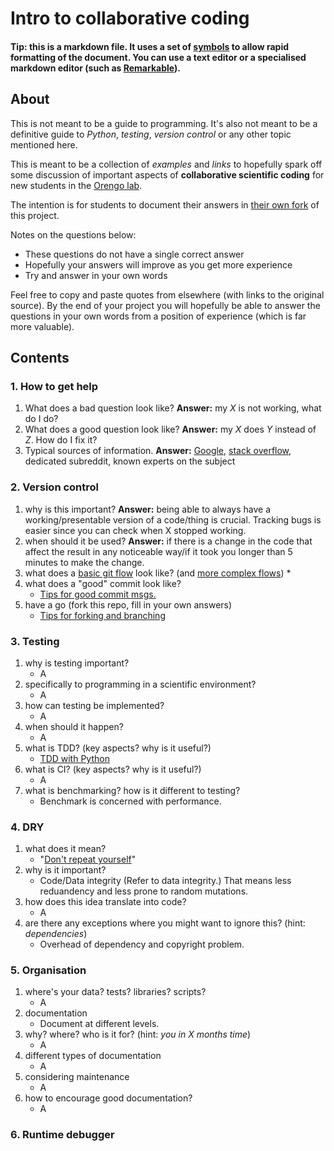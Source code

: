 # Intro to collaborative coding

#### Tip: this is a markdown file. It uses a set of [symbols](https://github.com/adam-p/markdown-here/wiki/Markdown-Cheatsheet) to allow rapid formatting of the document. You can use a text editor or a specialised markdown editor (such as [Remarkable](https://remarkableapp.github.io/)).

## About

This is not meant to be a guide to programming. It's also not meant to be a definitive guide to *Python*, *testing*, *version control* or any other topic mentioned here.

This is meant to be a collection of *examples* and *links* to hopefully spark off some discussion of important aspects of **collaborative scientific coding** for new students in the [Orengo lab](www.orengogroup.info).

The intention is for students to document their answers in [their own fork](https://help.github.com/articles/fork-a-repo/) of this project.

Notes on the questions below:

 * These questions do not have a single correct answer
 * Hopefully your answers will improve as you get more experience
 * Try and answer in your own words

Feel free to copy and paste quotes from elsewhere (with links to the original source). By the end of your project you will hopefully be able to answer the questions in your own words from a position of experience (which is far more valuable).

## Contents

### 1. How to get help

 1. What does a bad question look like?
    **Answer:** my _X_ is not working, what do I do?
 1. What does a good question look like?
    **Answer:** my _X_ does _Y_ instead of _Z_. How do I fix it?
 1. Typical sources of information. 
 **Answer:** [Google](https://www.google.co.uk/?gws_rd=ssl), [stack overflow](https://stackoverflow.com/), dedicated subreddit, known experts on the subject
 
### 2. Version control

 1. why is this important?
 **Answer:** being able to always have a working/presentable version of a code/thing is crucial. Tracking bugs is easier since you can check when X stopped working.
 1. when should it be used?
 **Answer:** if there is a change in the code that affect the result in any noticeable way/if it took you longer than 5 minutes to make the change.
 1. what does a [basic git flow](https://www.atlassian.com/git/tutorials/comparing-workflows) look like? (and [more complex flows](http://nvie.com/posts/a-successful-git-branching-model/))
 	* 
 1. what does a "good" commit look like?
 	* [Tips for good commit msgs.](https://robots.thoughtbot.com/5-useful-tips-for-a-better-commit-message) 
 1. have a go (fork this repo, fill in your own answers)
 	* [Tips for forking and branching](http://blog.scottlowe.org/2015/01/27/using-fork-branch-git-workflow/)

### 3. Testing 

 1. why is testing important?
 	* A
 1. specifically to programming in a scientific environment? 
 	* A
 1. how can testing be implemented?
 	* A
 1. when should it happen?
 	* A
 1. what is TDD? (key aspects? why is it useful?)
	* [TDD with Python](https://code.tutsplus.com/tutorials/beginning-test-driven-development-in-python--net-30137) 
 1. what is CI? (key aspects? why is it useful?)
 	* A
 1. what is benchmarking? how is it different to testing?
 	* Benchmark is concerned with performance.

### 4. DRY

 1. what does it mean?
 	* "[Don't repeat yourself](https://en.wikipedia.org/wiki/Don%27t_repeat_yourself)"
 1. why is it important?
 	* Code/Data integrity (Refer to data integrity.) That means less reduandency and less prone to random mutations.
 1. how does this idea translate into code?
 	* A
 1. are there any exceptions where you might want to ignore this? (hint: *dependencies*)
	* Overhead of dependency and copyright problem.

### 5. Organisation

 1. where's your data? tests? libraries? scripts?
 	* A
 1. documentation
	 * Document at different levels. 
 1. why? where? who is it for? (hint: *you in X months time*)
 	* A
 1. different types of documentation
	* A
 1. considering maintenance
	* A
 1. how to encourage good documentation?
	* A
  
### 6. Runtime debugger

